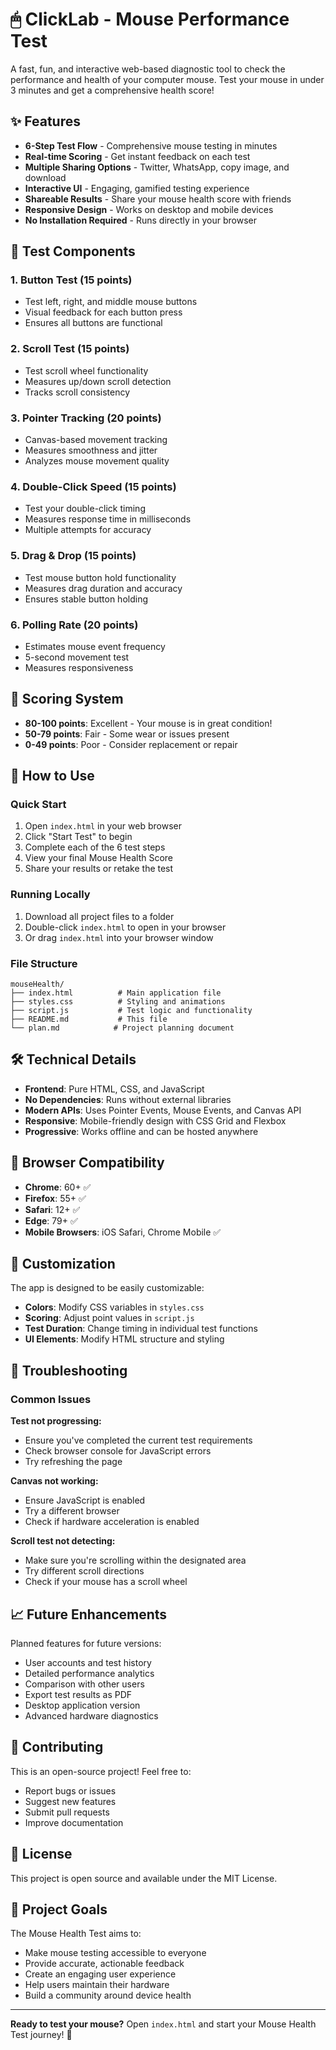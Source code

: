 # 🖱 ClickLab - Mouse Performance Test

A fast, fun, and interactive web-based diagnostic tool to check the performance and health of your computer mouse. Test your mouse in under 3 minutes and get a comprehensive health score!

## ✨ Features

- **6-Step Test Flow** - Comprehensive mouse testing in minutes
- **Real-time Scoring** - Get instant feedback on each test
- **Multiple Sharing Options** - Twitter, WhatsApp, copy image, and download
- **Interactive UI** - Engaging, gamified testing experience
- **Shareable Results** - Share your mouse health score with friends
- **Responsive Design** - Works on desktop and mobile devices
- **No Installation Required** - Runs directly in your browser

## 🧪 Test Components

### 1. Button Test (15 points)
- Test left, right, and middle mouse buttons
- Visual feedback for each button press
- Ensures all buttons are functional

### 2. Scroll Test (15 points)
- Test scroll wheel functionality
- Measures up/down scroll detection
- Tracks scroll consistency

### 3. Pointer Tracking (20 points)
- Canvas-based movement tracking
- Measures smoothness and jitter
- Analyzes mouse movement quality

### 4. Double-Click Speed (15 points)
- Test your double-click timing
- Measures response time in milliseconds
- Multiple attempts for accuracy

### 5. Drag & Drop (15 points)
- Test mouse button hold functionality
- Measures drag duration and accuracy
- Ensures stable button holding

### 6. Polling Rate (20 points)
- Estimates mouse event frequency
- 5-second movement test
- Measures responsiveness

## 🎯 Scoring System

- **80-100 points**: Excellent - Your mouse is in great condition!
- **50-79 points**: Fair - Some wear or issues present
- **0-49 points**: Poor - Consider replacement or repair

## 🚀 How to Use

### Quick Start
1. Open `index.html` in your web browser
2. Click "Start Test" to begin
3. Complete each of the 6 test steps
4. View your final Mouse Health Score
5. Share your results or retake the test

### Running Locally
1. Download all project files to a folder
2. Double-click `index.html` to open in your browser
3. Or drag `index.html` into your browser window

### File Structure
```
mouseHealth/
├── index.html          # Main application file
├── styles.css          # Styling and animations
├── script.js           # Test logic and functionality
├── README.md           # This file
└── plan.md            # Project planning document
```

## 🛠 Technical Details

- **Frontend**: Pure HTML, CSS, and JavaScript
- **No Dependencies**: Runs without external libraries
- **Modern APIs**: Uses Pointer Events, Mouse Events, and Canvas API
- **Responsive**: Mobile-friendly design with CSS Grid and Flexbox
- **Progressive**: Works offline and can be hosted anywhere

## 📱 Browser Compatibility

- **Chrome**: 60+ ✅
- **Firefox**: 55+ ✅
- **Safari**: 12+ ✅
- **Edge**: 79+ ✅
- **Mobile Browsers**: iOS Safari, Chrome Mobile ✅

## 🎨 Customization

The app is designed to be easily customizable:

- **Colors**: Modify CSS variables in `styles.css`
- **Scoring**: Adjust point values in `script.js`
- **Test Duration**: Change timing in individual test functions
- **UI Elements**: Modify HTML structure and styling

## 🔧 Troubleshooting

### Common Issues

**Test not progressing:**
- Ensure you've completed the current test requirements
- Check browser console for JavaScript errors
- Try refreshing the page

**Canvas not working:**
- Ensure JavaScript is enabled
- Try a different browser
- Check if hardware acceleration is enabled

**Scroll test not detecting:**
- Make sure you're scrolling within the designated area
- Try different scroll directions
- Check if your mouse has a scroll wheel

## 📈 Future Enhancements

Planned features for future versions:
- User accounts and test history
- Detailed performance analytics
- Comparison with other users
- Export test results as PDF
- Desktop application version
- Advanced hardware diagnostics

## 🤝 Contributing

This is an open-source project! Feel free to:
- Report bugs or issues
- Suggest new features
- Submit pull requests
- Improve documentation

## 📄 License

This project is open source and available under the MIT License.

## 🎯 Project Goals

The Mouse Health Test aims to:
- Make mouse testing accessible to everyone
- Provide accurate, actionable feedback
- Create an engaging user experience
- Help users maintain their hardware
- Build a community around device health

---

**Ready to test your mouse?** Open `index.html` and start your Mouse Health Test journey! 🚀


